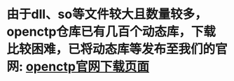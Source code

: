# 由于dll、so等文件较大且数量较多，openctp仓库已有几百个动态库，下载比较困难，已将动态库等发布至我们的官网: [openctp官网下载页面](http://openctp.cn/download.html)
